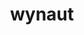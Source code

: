 ---
id: 360
title: wynaut
types: [psychic]
image: https://raw.githubusercontent.com/PokeAPI/sprites/master/sprites/pokemon/360.png
---